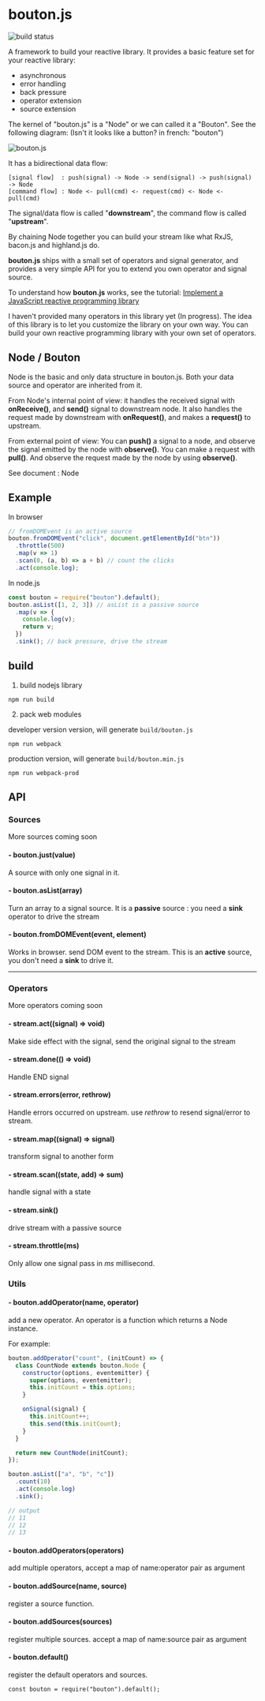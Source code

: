 # bouton.js

![build status](https://travis-ci.org/bhou/bouton.js.svg?branch=master)

A framework to build your reactive library. It provides a basic feature set for your reactive library:

- asynchronous
- error handling
- back pressure
- operator extension
- source extension

The kernel of "bouton.js" is a "Node" or we can called it a "Bouton". See the following diagram: (Isn't it looks like a button? in french: "bouton")

![bouton.js](https://raw.githubusercontent.com/bhou/bouton.js/98f940870c249e872118e24b81550faa830cc312/bouton.jpg)

It has a bidirectional data flow:
```
[signal flow]  : push(signal) -> Node -> send(signal) -> push(signal) -> Node
[command flow] : Node <- pull(cmd) <- request(cmd) <- Node <- pull(cmd)
```

The signal/data flow is called "**downstream**", the command flow is called "**upstream**".

By chaining Node together you can build your stream like what RxJS, bacon.js and highland.js do.

**bouton.js** ships with a small set of operators and signal generator, and provides a very simple API for you to extend you own operator and signal source.

To understand how **bouton.js** works, see the tutorial: [Implement a JavaScript reactive programming library](http://blog.bohou.fr/2016/07/03/a-reactive-programming-library-implementation-part-1/)

I haven't provided many operators in this library yet (In progress). The idea of this library is to let you customize the library on your own way. You can build your own reactive programming library with your own set of operators.

## Node / Bouton

Node is the basic and only data structure in bouton.js. Both your data source and operator are inherited from it.

From Node's internal point of view: it handles the received signal with **onReceive()**, and **send()** signal to downstream node. It also handles the request made by downstream with **onRequest()**, and makes a **request()** to upstream.

From external point of view: You can **push()** a signal to a node, and observe the signal emitted by the node with **observe()**. You can make a request with **pull()**. And observe the request made by the node by using **observe()**.

See document : Node


## Example

In browser
```JavaScript
// fromDOMEvent is an active source
bouton.fromDOMEvent("click", document.getElementById("btn"))
  .throttle(500)
  .map(v => 1)
  .scan(0, (a, b) => a + b) // count the clicks
  .act(console.log);
```

In node.js
```JavaScript
const bouton = require("bouton").default();
bouton.asList([1, 2, 3]) // asList is a passive source
  .map(v => {
    console.log(v);
    return v;
  })
  .sink(); // back pressure, drive the stream
```

## build

1. build nodejs library
```
npm run build
```
2. pack web modules

developer version version, will generate `build/bouton.js`
```
npm run webpack
```

production version, will generate `build/bouton.min.js`
```
npm run webpack-prod
```

## API

### Sources
More sources coming soon

#### - bouton.just(value)

A source with only one signal in it.

#### - bouton.asList(array)

Turn an array to a signal source. It is a **passive** source : you need a **sink** operator to drive the stream

#### - bouton.fromDOMEvent(event, element)

Works in browser. send DOM event to the stream. This is an **active** source, you don't need a **sink** to drive it.

----
### Operators

More operators coming soon

#### - stream.act((signal) => void)
Make side effect with the signal, send the original signal to the stream

#### - stream.done(() => void)

Handle END signal

#### - stream.errors(error, rethrow)
Handle errors occurred on upstream. use *rethrow* to resend signal/error to stream.

#### - stream.map((signal) => signal)
transform signal to another form

#### - stream.scan((state, add) => sum)
handle signal with a state

#### - stream.sink()
drive stream with a passive source

#### - stream.throttle(ms)
Only allow one signal pass in *ms* millisecond.

### Utils

#### - bouton.addOperator(name, operator)

add a new operator. An operator is a function which returns a Node instance.

For example:

```JavaScript
bouton.addOperator("count", (initCount) => {
  class CountNode extends bouton.Node {
    constructor(options, eventemitter) {
      super(options, eventemitter);
      this.initCount = this.options;
    }

    onSignal(signal) {
      this.initCount++;
      this.send(this.initCount);
    }
  }

  return new CountNode(initCount);
});

bouton.asList(["a", "b", "c"])
  .count(10)
  .act(console.log)
  .sink();

// output
// 11
// 12
// 13
```

#### - bouton.addOperators(operators)

add multiple operators, accept a map of name:operator pair as argument

#### - bouton.addSource(name, source)

register a source function.

#### - bouton.addSources(sources)

register multiple sources. accept a map of name:source pair as argument

#### - bouton.default()

register the default operators and sources.

```
const bouton = require("bouton").default();
```
